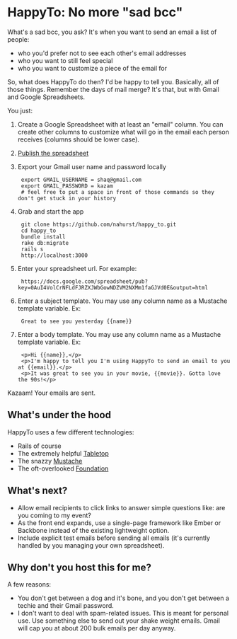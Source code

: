 HappyTo: No more "sad bcc"
==============

What's a sad bcc, you ask? It's when you want to send an email a list of
people:

- who you'd prefer not to see each other's email addresses
- who you want to still feel special
- who you want to customize a piece of the email for

So, what does HappyTo do then? I'd be happy to tell you. Basically, all
of those things. Remember the days of mail merge? It's that, but with
Gmail and Google Spreadsheets.

You just:

1. Create a Google Spreadsheet with at least an "email" column. You can
create other columns to customize what will go in the email each person
receives (columns should be lower case).
1. [Publish the spreadsheet](http://support.google.com/drive/bin/answer.py?hl=en&answer=37579)
1. Export your Gmail user name and password locally

        export GMAIL_USERNAME = shaq@gmail.com
        export GMAIL_PASSWORD = kazam
        # feel free to put a space in front of those commands so they don't get stuck in your history
1. Grab and start the app

        git clone https://github.com/nahurst/happy_to.git
        cd happy_to
        bundle install
        rake db:migrate
        rails s
        http://localhost:3000

1. Enter your spreadsheet url. For example:

        https://docs.google.com/spreadsheet/pub?key=0AuI4VolCrNFLdFJRZXJWbGowNDZVM2NXMm1faGJVd0E&output=html

1. Enter a subject template. You may use any column name as a Mustache template variable. Ex:

        Great to see you yesterday {{name}}

1. Enter a body template. You may use any column name as a Mustache template variable. Ex:

        <p>Hi {{name}},</p>
        <p>I'm happy to tell you I'm using HappyTo to send an email to you at {{email}}.</p>
        <p>It was great to see you in your movie, {{movie}}. Gotta love the 90s!</p>

Kazaam! Your emails are sent.


What's under the hood
-----------------------
HappyTo uses a few different technologies:

- Rails of course
- The extremely helpful [Tabletop](https://github.com/jsoma/tabletop)
- The snazzy [Mustache](http://mustache.github.com/)
- The oft-overlooked [Foundation](http://foundation.zurb.com/)

What's next?
------------------------
- Allow email recipients to click links to answer simple questions like: are you coming to my event?
- As the front end expands, use a single-page framework like
Ember or Backbone instead of the existing lightweight option.
- Include explicit test emails before sending all emails (it's
currently handled by you managing your own spreadsheet).

Why don't you host this for me?
-------------------------------
A few reasons: 

- You don't get between a dog and it's bone, and you don't get between a techie and their Gmail password.
- I don't want to deal with spam-related issues. This is meant for personal use. Use something else to send out your shake weight emails. Gmail will cap you at about 200 bulk emails per day anyway.
